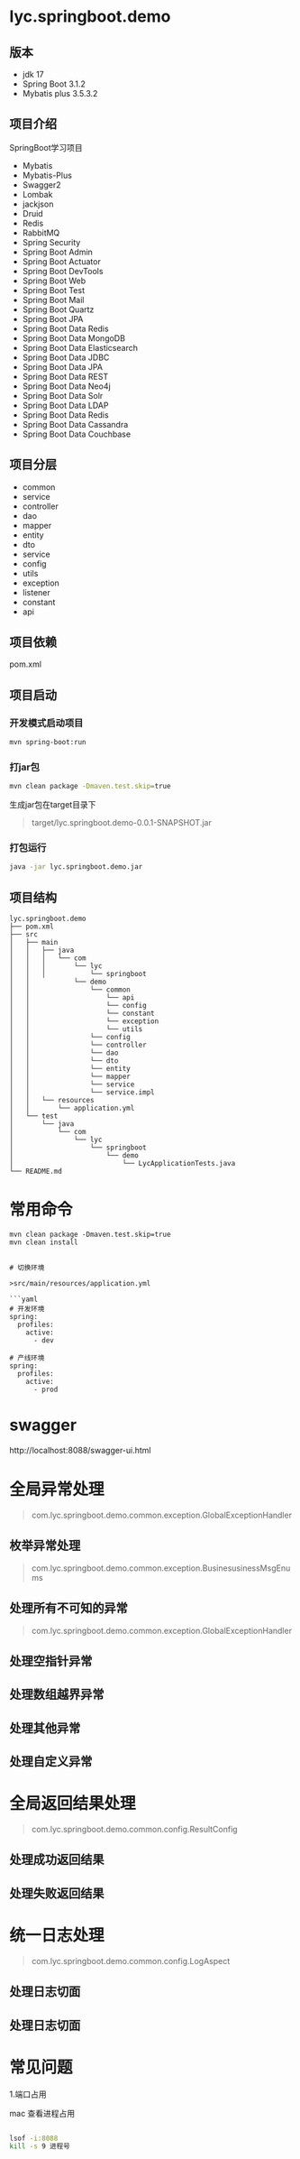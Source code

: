 # lyc.springboot.demo

## 版本

* jdk 17
* Spring Boot 3.1.2
* Mybatis plus 3.5.3.2

## 项目介绍

SpringBoot学习项目

* Mybatis
* Mybatis-Plus
* Swagger2
* Lombak
* jackjson
* Druid
* Redis
* RabbitMQ
* Spring Security
* Spring Boot Admin
* Spring Boot Actuator
* Spring Boot DevTools
* Spring Boot Web
* Spring Boot Test
* Spring Boot Mail
* Spring Boot Quartz
* Spring Boot JPA
* Spring Boot Data Redis
* Spring Boot Data MongoDB
* Spring Boot Data Elasticsearch
* Spring Boot Data JDBC
* Spring Boot Data JPA
* Spring Boot Data REST
* Spring Boot Data Neo4j
* Spring Boot Data Solr
* Spring Boot Data LDAP
* Spring Boot Data Redis
* Spring Boot Data Cassandra
* Spring Boot Data Couchbase

## 项目分层

* common
* service
* controller
* dao
* mapper
* entity
* dto
* service
* config
* utils
* exception
* listener
* constant
* api

## 项目依赖
pom.xml



## 项目启动

### 开发模式启动项目

```bash
mvn spring-boot:run
```

###  打jar包

```bash
mvn clean package -Dmaven.test.skip=true
```

生成jar包在target目录下
>target/lyc.springboot.demo-0.0.1-SNAPSHOT.jar


### 打包运行

```bash
java -jar lyc.springboot.demo.jar
```



## 项目结构

```
lyc.springboot.demo
├── pom.xml
├── src
│   ├── main
│   │   ├── java
│   │   │   └── com
│   │   │       └── lyc
│   │   │           └── springboot
│   │           └── demo
│   │               └── common
│   │                   └── api
│   │                   └── config
│   │                   └── constant
│   │                   └── exception
│   │                   └── utils
│   │               └── config
│   │               └── controller
│   │               └── dao
│   │               └── dto
│   │               └── entity
│   │               └── mapper
│   │               └── service
│   │               └── service.impl
│   │   └── resources
│   │       └── application.yml
│   └── test
│       └── java
│           └── com
│               └── lyc
│                   └── springboot
│                       └── demo
│                           └── LycApplicationTests.java
└── README.md

```

# 常用命令

```
mvn clean package -Dmaven.test.skip=true
mvn clean install


# 切换环境

>src/main/resources/application.yml

```yaml
# 开发环境
spring:
  profiles:
    active:
      - dev

# 产线环境
spring:
  profiles:
    active:
      - prod
```   

# swagger

http://localhost:8088/swagger-ui.html


# 全局异常处理

>com.lyc.springboot.demo.common.exception.GlobalExceptionHandler

## 枚举异常处理
>com.lyc.springboot.demo.common.exception.BusinesusinessMsgEnums

## 处理所有不可知的异常
>com.lyc.springboot.demo.common.exception.GlobalExceptionHandler

## 处理空指针异常

## 处理数组越界异常

## 处理其他异常

## 处理自定义异常

# 全局返回结果处理

>com.lyc.springboot.demo.common.config.ResultConfig

## 处理成功返回结果


## 处理失败返回结果


# 统一日志处理

>com.lyc.springboot.demo.common.config.LogAspect

## 处理日志切面

## 处理日志切面



# 常见问题

1.端口占用

mac 查看进程占用
```bash

lsof -i:8088
kill -s 9 进程号

```


